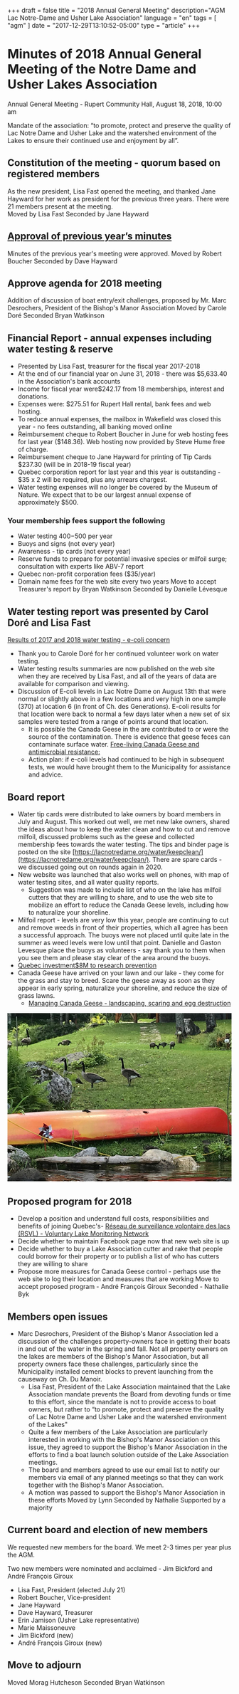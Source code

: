 +++
draft = false
title = "2018 Annual General Meeting"
description="AGM Lac Notre-Dame and Usher Lake Association"
language = "en"
tags = [
    "agm"
]
date = "2017-12-29T13:10:52-05:00"
type = "article"
+++
<!-- markdownlint-disable MD033 MD041 MD002 MD026-->

# Minutes of 2018 Annual General Meeting of the Notre Dame and Usher Lakes Association

Annual General Meeting - Rupert Community Hall, August 18, 2018, 10:00 am

Mandate of the association:
“to promote, protect and preserve the quality of Lac Notre Dame and Usher Lake and the watershed environment of the Lakes to ensure their continued use and enjoyment by all”.

## Constitution of the meeting - quorum based on registered members

As the new president, Lisa Fast opened the meeting, and thanked Jane Hayward for her work as president for the previous three years.  There were 21 members present at the meeting.  
Moved by Lisa Fast
Seconded by Jane Hayward

## [Approval of previous year’s minutes](https://lacnotredame.org/assets/docs/minutes/AGM_Minutes_2017.pdf)

Minutes of the previous year's meeting were approved. 
Moved by Robert Boucher 
Seconded by Dave Hayward

## Approve agenda for 2018 meeting
Addition of discussion of boat entry/exit challenges, proposed by Mr. Marc Desrochers, President of the Bishop's Manor Association
Moved by Carole Doré 
Seconded Bryan Watkinson

## Financial Report  - annual expenses including water testing & reserve

* Presented by Lisa Fast, treasurer for the fiscal year 2017-2018
* At the end of our financial year on June 31, 2018 - there was $5,633.40 in the Association's bank accounts
* Income for fiscal year were$242.17 from 18 memberships, interest and donations.
* Expenses were: $275.51 for Rupert Hall rental, bank fees and web hosting.
* To reduce annual expenses, the mailbox in Wakefield was closed this year - no fees outstanding, all banking moved online
* Reimbursement cheque to Robert Boucher in June for web hosting fees for last year ($148.36). Web hosting now provided by Steve Hume free of charge.
* Reimbursement cheque to Jane Hayward for printing of Tip Cards $237.30 (will be in 2018-19 fiscal year)
* Quebec corporation report for last year and this year is outstanding - $35 x 2 will be required, plus any arrears chargest. 
* Water testing expenses will no longer be covered by the Museum of Nature. We expect that to be our largest annual expense of approximately $500.

### Your membership fees support the following

* Water testing $400-$500 per year
* Buoys and signs (not every year)
* Awareness - tip cards  (not every year)
* Reserve funds to prepare for potential invasive species or milfoil surge; consultation with experts like ABV-7 report
* Quebec non-profit corporation fees ($35/year)
* Domain name fees for the web site every two years
Move to accept Treasurer's report by Bryan Watkinson
Seconded by Danielle Lévesque

## Water testing report was presented by Carol Doré and Lisa Fast

[Results of 2017 and 2018 water testing - e-coli concern](https://lacnotredame.org/water/qualityreports/)
* Thank you to Carole Doré for her continued volunteer work on water testing.
* Water testing results summaries are now published on the web site when they are received by Lisa Fast, and all of the years of data are available for comparison and viewing.  
* Discussion of E-coli levels in Lac Notre Dame on August 13th that were normal or slightly above in a few locations and very high in one sample (370) at location 6 (in front of Ch. des Generations). E-coli results for that location were back to normal a few days later when a new set of six samples were tested from a range of points around that location. 
  * It is possible the Canada Geese in the are contributed to or were the source of the contamination. There is evidence that geese feces can contaminate surface water. [Free-living Canada Geese and antimicrobial resistance: ](https://wwwnc.cdc.gov/eid/article/11/6/04-0717_article)
  * Action plan: if e-coli levels had continued to be high in subsequent tests, we would have brought them to the Municipality for assistance and advice.  


## Board report

* Water tip cards were distributed to lake owners by board members in July and August. This worked out well, we met new lake owners, shared the ideas about how to keep the water clean and how to cut and remove milfoil,  discussed problems such as the geese and collected membership fees towards the water testing.   The tips and binder page is posted on the site [https://lacnotredame.org/water/keepclean/](https://lacnotredame.org/water/keepclean/). There are spare cards - we discussed going out on rounds again in 2020.  
* New website was launched that also works well on phones, with map of water testing sites, and all water quality reports. 
  * Suggestion was made to include list of who on the lake has milfoil cutters that they are willing to share, and to use the web site to mobilize an effort to reduce the Canada Geese levels, including how to naturalize your shoreline.  
* Milfoil report - levels are very low this year, people are continuing to cut and remove weeds in front of their properties, which all agree has been a successful approach. The buoys were not placed until quite late in the summer as weed levels were low until that point. Danielle and Gaston Levesque place the buoys as volunteers - say thank you to them when you see them and please stay clear of the area around the buoys.
* [Quebec investment$8M to research prevention](https://www.cbc.ca/news/canada/montreal/zombie-plant-quebec-investment-1.4751909)
* Canada Geese have arrived on your lawn and our lake - they come for the grass and stay to breed. Scare the geese away as soon as they appear in early spring, naturalize your shoreline, and reduce the size of grass lawns. 
  * [Managing Canada Geese - landscaping, scaring and egg destruction](https://www.canada.ca/en/environment-climate-change/services/migratory-bird-conservation/publications/handbook-managing-cackling-geese-southern/chapter-3.html#_toc070102)

<img src="/assets/img/geese.jpg" class="img-fluid py-3" alt="Canada geese in front of a cottage on Lac Notre Dame. Residents installed pinwheels and ropes in an attempt to prevent their entry from the water, but unfortunately the geese have become acclimated to these barriers." />

## Proposed program for 2018

* Develop a position and understand full costs, responsibilities and benefits of joining Quebec's- [Réseau de surveillance volontaire des lacs (RSVL) - Voluntary Lake Monitoring Network](http://www.mddelcc.gouv.qc.ca/eau/rsvl/index.htm)
* Decide whether to maintain Facebook page now that new web site is up
* Decide whether to buy a Lake Association cutter and rake that people could borrow for their property or to publish a list of who has cutters they are willing to share
* Propose more measures for Canada Geese control - perhaps use the web site to log their location and measures that are working
Move to accept proposed program - André François Giroux
Seconded - Nathalie Byk

## Members open issues

* Marc Desrochers, President of the Bishop's Manor Association led a discussion of the challenges property-owners face in getting their boats in and out of the water in the spring and fall. Not all property owners on the lakes are members of the Bishop's Manor Association, but all property owners face these challenges, particularly since the Municipality installed cement blocks to prevent launching from the causeway on Ch. Du Manoir.  
  * Lisa Fast, President of the Lake Association maintained that the Lake Association mandate prevents the Board from devoting funds or time to this effort, since the mandate is not to provide access to boat owners, but rather to “to promote, protect and preserve the quality of Lac Notre Dame and Usher Lake and the watershed environment of the Lakes" 
  * Quite a few members of the Lake Association are particularly interested in working with the Bishop's Manor Association on this issue, they agreed to support the Bishop's Manor Association in the efforts to find a boat launch solution outside of the Lake Association meetings.
  * The board and members agreed to use our email list to notify our members via email of any planned meetings so that they can work together with the Bishop's Manor Association.
  * A motion was passed to support the Bishop's Manor Association in these efforts
  Moved by Lynn
  Seconded by Nathalie
  Supported by a majority

## Current board and election of new members

We requested new members for the board. We meet 2-3 times per year plus the AGM. 

Two new members were nominated and acclaimed - Jim Bickford and André François Giroux 

* Lisa Fast, President (elected July 21)
* Robert Boucher, Vice-president
* Jane Hayward
* Dave Hayward, Treasurer
* Erin Jamison (Usher Lake representative)
* Marie Maissoneuve
* Jim Bickford (new)
* André François Giroux (new)

## Move to adjourn

Moved Morag Hutcheson
Seconded Bryan Watkinson
